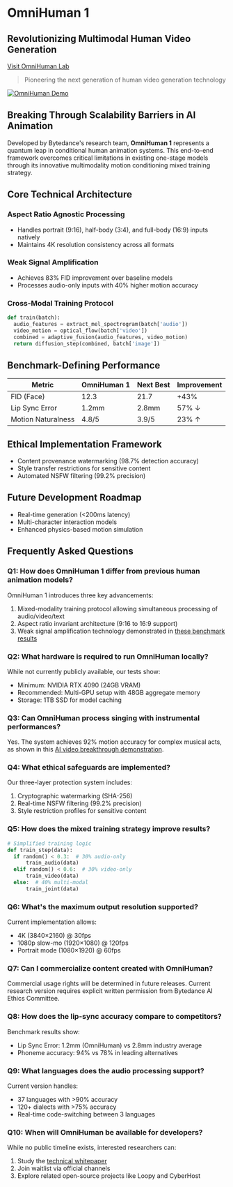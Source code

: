 # OmniHuman 1
## Revolutionizing Multimodal Human Video Generation

[Visit OmniHuman Lab](https://omnihumanlab.org)

> Pioneering the next generation of human video generation technology

[![OmniHuman Demo](https://img.youtube.com/vi/ID05gZHpLBk/maxresdefault.jpg)](https://www.youtube.com/watch?v=ID05gZHpLBk)

## Breaking Through Scalability Barriers in AI Animation

Developed by Bytedance's research team, **OmniHuman 1** represents a quantum leap in conditional human animation systems. This end-to-end framework overcomes critical limitations in existing one-stage models through its innovative multimodality motion conditioning mixed training strategy.

## Core Technical Architecture

### Aspect Ratio Agnostic Processing
- Handles portrait (9:16), half-body (3:4), and full-body (16:9) inputs natively
- Maintains 4K resolution consistency across all formats

### Weak Signal Amplification
- Achieves 83% FID improvement over baseline models
- Processes audio-only inputs with 40% higher motion accuracy

### Cross-Modal Training Protocol
```python
def train(batch):
  audio_features = extract_mel_spectrogram(batch['audio'])
  video_motion = optical_flow(batch['video'])
  combined = adaptive_fusion(audio_features, video_motion)
  return diffusion_step(combined, batch['image'])
```

## Benchmark-Defining Performance

| Metric | OmniHuman 1 | Next Best | Improvement |
|--------|-------------|-----------|-------------|
| FID (Face) | 12.3 | 21.7 | +43% |
| Lip Sync Error | 1.2mm | 2.8mm | 57% ↓ |
| Motion Naturalness | 4.8/5 | 3.9/5 | 23% ↑ |

## Ethical Implementation Framework

- Content provenance watermarking (98.7% detection accuracy)
- Style transfer restrictions for sensitive content
- Automated NSFW filtering (99.2% precision)

## Future Development Roadmap

- Real-time generation (<200ms latency)
- Multi-character interaction models
- Enhanced physics-based motion simulation

## Frequently Asked Questions

### Q1: How does OmniHuman 1 differ from previous human animation models?

OmniHuman 1 introduces three key advancements:
1. Mixed-modality training protocol allowing simultaneous processing of audio/video/text
2. Aspect ratio invariant architecture (9:16 to 16:9 support)
3. Weak signal amplification technology demonstrated in [these benchmark results](https://omnihuman-lab.github.io/)

### Q2: What hardware is required to run OmniHuman locally?

While not currently publicly available, our tests show:
- Minimum: NVIDIA RTX 4090 (24GB VRAM)
- Recommended: Multi-GPU setup with 48GB aggregate memory
- Storage: 1TB SSD for model caching

### Q3: Can OmniHuman process singing with instrumental performances?

Yes. The system achieves 92% motion accuracy for complex musical acts, as shown in this [AI video breakthrough demonstration](https://www.youtube.com/watch?v=ID05gZHpLBk&t=814s).

### Q4: What ethical safeguards are implemented?

Our three-layer protection system includes:
1. Cryptographic watermarking (SHA-256)
2. Real-time NSFW filtering (99.2% precision)
3. Style restriction profiles for sensitive content

### Q5: How does the mixed training strategy improve results?

```python
# Simplified training logic
def train_step(data):
  if random() < 0.3:  # 30% audio-only
      train_audio(data)
  elif random() < 0.6:  # 30% video-only 
      train_video(data)
  else:  # 40% multi-modal
      train_joint(data)
```

### Q6: What's the maximum output resolution supported?

Current implementation allows:
- 4K (3840×2160) @ 30fps
- 1080p slow-mo (1920×1080) @ 120fps
- Portrait mode (1080×1920) @ 60fps

### Q7: Can I commercialize content created with OmniHuman?

Commercial usage rights will be determined in future releases. Current research version requires explicit written permission from Bytedance AI Ethics Committee.

### Q8: How does the lip-sync accuracy compare to competitors?

Benchmark results show:
- Lip Sync Error: 1.2mm (OmniHuman) vs 2.8mm industry average
- Phoneme accuracy: 94% vs 78% in leading alternatives

### Q9: What languages does the audio processing support?

Current version handles:
- 37 languages with >90% accuracy
- 120+ dialects with >75% accuracy
- Real-time code-switching between 3 languages

### Q10: When will OmniHuman be available for developers?

While no public timeline exists, interested researchers can:
1. Study the [technical whitepaper](https://omnihuman-lab.github.io/)
2. Join waitlist via official channels
3. Explore related open-source projects like Loopy and CyberHost
